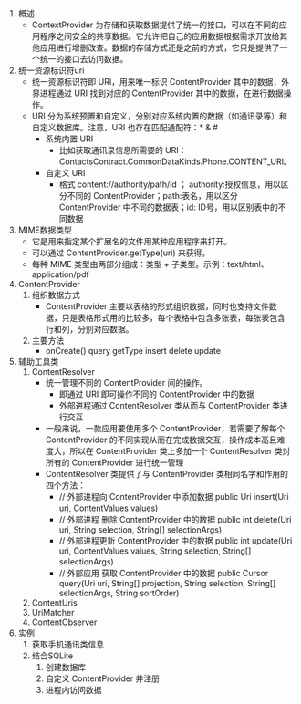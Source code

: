 1. 概述
    - ContextProvider 为存储和获取数据提供了统一的接口，可以在不同的应用程序之间安全的共享数据。它允许把自己的应用数据根据需求开放给其他应用进行增删改查。数据的存储方式还是之前的方式，它只是提供了一个统一的接口去访问数据。
2. 统一资源标识符uri
    - 统一资源标识符即 URI，用来唯一标识 ContentProvider 其中的数据，外界进程通过 URI 找到对应的 ContentProvider 其中的数据，在进行数据操作。
    - URI 分为系统预置和自定义，分别对应系统内置的数据（如通讯录等）和自定义数据库。注意，URI 也存在匹配通配符：* & #
        - 系统内置 URI
            - 比如获取通讯录信息所需要的 URI：ContactsContract.CommonDataKinds.Phone.CONTENT_URI。
        - 自定义 URI  
            - 格式 content://authority/path/id  ； authority:授权信息，用以区分不同的 ContentProvider；path:表名，用以区分 ContentProvider 中不同的数据表；id: ID号，用以区别表中的不同数据
3. MIME数据类型
    - 它是用来指定某个扩展名的文件用某种应用程序来打开。
    - 可以通过 ContentProvider.getType(uri) 来获得。
    - 每种 MIME 类型由两部分组成：类型 + 子类型。示例：text/html、application/pdf
4. ContentProvider
    1. 组织数据方式
        - ContentProvider 主要以表格的形式组织数据，同时也支持文件数据，只是表格形式用的比较多，每个表格中包含多张表，每张表包含行和列，分别对应数据。
    2. 主要方法
        - onCreate() query getType insert delete update
5. 辅助工具类
    1. ContentResolver
        - 统一管理不同的 ContentProvider 间的操作。
            - 即通过 URI 即可操作不同的 ContentProvider 中的数据
            - 外部进程通过 ContentResolver 类从而与 ContentProvider 类进行交互
        - 一般来说，一款应用要使用多个 ContentProvider，若需要了解每个 ContentProvider 的不同实现从而在完成数据交互，操作成本高且难度大，所以在 ContentProvider 类上多加一个 ContentResolver 类对所有的 ContentProvider 进行统一管理
        - ContentResolver 类提供了与 ContentProvider 类相同名字和作用的四个方法：
            - // 外部进程向 ContentProvider 中添加数据
            public Uri insert(Uri uri, ContentValues values)　 
            - // 外部进程 删除 ContentProvider 中的数据
            public int delete(Uri uri, String selection, String[] selectionArgs)
            - // 外部进程更新 ContentProvider 中的数据
            public int update(Uri uri, ContentValues values, String selection, String[] selectionArgs)　
            - // 外部应用 获取 ContentProvider 中的数据
             public Cursor query(Uri uri, String[] projection, String selection, String[] selectionArgs, String sortOrder)
    2. ContentUris
    3. UriMatcher
    4. ContentObserver
6. 实例
    1. 获取手机通讯类信息
    2. 结合SQLite
        1. 创建数据库
        2. 自定义 ContentProvider 并注册
        3. 进程内访问数据